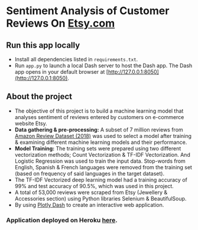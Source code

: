 # Sentiment Analysis of Customer Reviews On [Etsy.com](https://www.etsy.com)

## Run this app locally
- Install all dependencies listed in `requirements.txt`. 
- Run `app.py` to launch a local Dash server to host the Dash app. The Dash app opens in your default browser at [http://127.0.0.1:8050](http://127.0.0.1:8050).

## About the project
- The objective of this project is to build a machine learning model that analyses sentiment of reviews entered by customers on e-commerce website Etsy.
- **Data gathering & pre-processing:** A subset of 7 million reviews from [Amazon Review Dataset (2018)](https://nijianmo.github.io/amazon/) was used to select a model after training & examining different machine learning models and their performance.
- **Model Training:** The training sets were prepared using two different vectorization methods; Count Vectorization & TF-IDF Vectorization. And Logistic Regression was used to train the input data. Stop-words from English, Spanish & French languages were removed from the training set (based on frequency of said languages in the target dataset). 
- The TF-IDF Vectorized deep learning model had a training accuracy of 99% and test accuracy of 90.5%, which was used in this project.
- A total of 53,000 reviews were scraped from Etsy (Jewellery & Accessories section) using Python libraries Selenium & BeautifulSoup.
- By using [Plotly Dash](https://plotly.com/dash/) to create an interactive web application.

### Application deployed on Heroku [here](https://etsysentimentanalysis.herokuapp.com/).
